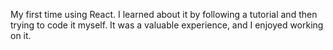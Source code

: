 My first time using React. I learned about it by following a tutorial and then trying to code it myself. 
It was a valuable experience, and I enjoyed working on it.
